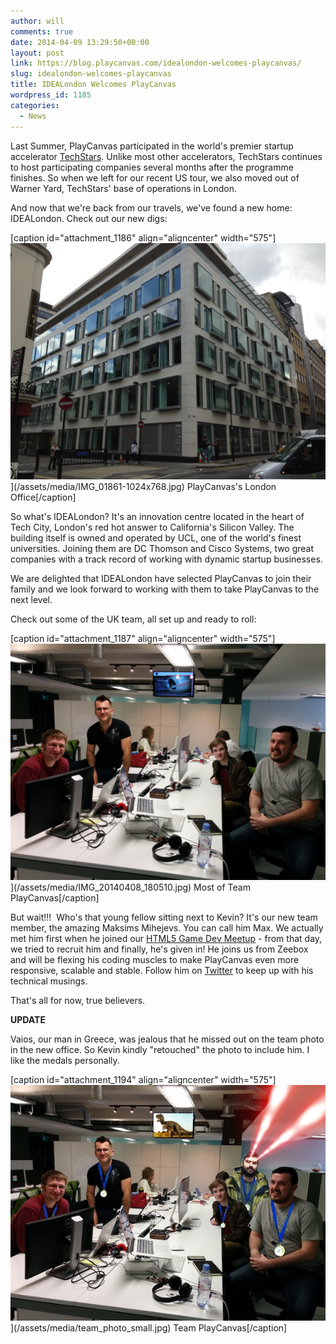 ```yaml
---
author: will
comments: true
date: 2014-04-09 13:29:50+00:00
layout: post
link: https://blog.playcanvas.com/idealondon-welcomes-playcanvas/
slug: idealondon-welcomes-playcanvas
title: IDEALondon Welcomes PlayCanvas
wordpress_id: 1185
categories:
  - News
---
```


Last Summer, PlayCanvas participated in the world's premier startup accelerator [TechStars](https://www.techstars.com/). Unlike most other accelerators, TechStars continues to host participating companies several months after the programme finishes. So when we left for our recent US tour, we also moved out of Warner Yard, TechStars' base of operations in London.

And now that we're back from our travels, we've found a new home: IDEALondon. Check out our new digs:

[caption id="attachment_1186" align="aligncenter" width="575"]![IMG_01861-1024x768](/assets/media/IMG_01861-1024x768.jpg)](/assets/media/IMG_01861-1024x768.jpg) PlayCanvas's London Office[/caption]

So what's IDEALondon? It's an innovation centre located in the heart of Tech City, London's red hot answer to California's Silicon Valley. The building itself is owned and operated by UCL, one of the world's finest universities. Joining them are DC Thomson and Cisco Systems, two great companies with a track record of working with dynamic startup businesses.

We are delighted that IDEALondon have selected PlayCanvas to join their family and we look forward to working with them to take PlayCanvas to the next level.

Check out some of the UK team, all set up and ready to roll:

[caption id="attachment_1187" align="aligncenter" width="575"]![IMG_20140408_180510](/assets/media/IMG_20140408_180510.jpg)](/assets/media/IMG_20140408_180510.jpg) Most of Team PlayCanvas[/caption]

But wait!!!  Who's that young fellow sitting next to Kevin? It's our new team member, the amazing Maksims Mihejevs. You can call him Max. We actually met him first when he joined our [HTML5 Game Dev Meetup](http://www.meetup.com/London-HTML5-Game-Developers/) - from that day, we tried to recruit him and finally, he's given in! He joins us from Zeebox and will be flexing his coding muscles to make PlayCanvas even more responsive, scalable and stable. Follow him on [Twitter](https://twitter.com/mrmaxm) to keep up with his technical musings.

That's all for now, true believers.

**UPDATE**

Vaios, our man in Greece, was jealous that he missed out on the team photo in the new office. So Kevin kindly "retouched" the photo to include him. I like the medals personally.

[caption id="attachment_1194" align="aligncenter" width="575"]![PlayCanvas team photo with Vaios shooting laser beams from his eyes!](/assets/media/team_photo_small.jpg)](/assets/media/team_photo_small.jpg) Team PlayCanvas[/caption]
